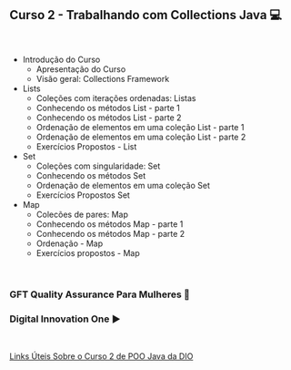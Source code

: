 ## Curso 2 - Trabalhando com Collections Java  💻 
<br/>

- Introdução do Curso 
  - Apresentação do Curso
  - Visão geral: Collections Framework 
- Lists
  - Coleções com iterações ordenadas: Listas  
  - Conhecendo os métodos List - parte 1  
  - Conhecendo os métodos List - parte 2  
  - Ordenação de elementos em uma coleção List - parte 1  
  - Ordenação de elementos em uma coleção List - parte 2  
  - Exercícios Propostos - List
- Set  
  - Coleções com singularidade: Set 
  - Conhecendo os métodos Set
  - Ordenação de elementos em uma coleção Set  
  - Exercícios Propostos Set
- Map  
  - Colecões de pares: Map
  - Conhecendo os métodos Map - parte 1  
  - Conhecendo os métodos Map - parte 2 
  - Ordenação - Map 
  - Exercícios propostos - Map

<br/>
  
  <h3>GFT Quality Assurance Para Mulheres 👩 </h3>  
  <h3>Digital Innovation One ▶️ </h3>

  <br/>

  [Links Úteis Sobre o Curso 2  de POO Java da DIO](https://github.com/danielle-victoria/Curso-Poo-Java/tree/main/Curso%202%20-%20Trabalhando%20com%20Collections%20Java)